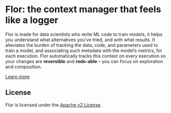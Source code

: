 Flor: the context manager that feels like a logger
=====

Flor is made for data scientists who write ML code to train models, it helps you understand what alternatives you’ve tried, and with what results. It alleviates the burden of tracking the data, code, and parameters used to train a model, and associating such metadata with the model’s metrics, for each execution. Flor automatically tracks this context on every execution so your changes are **reversible** and **redo-able** – you can focus on exploration and composition.

[Learn more](https://flor.readthedocs.io)

## License
Flor is licensed under the [Apache v2 License](https://www.apache.org/licenses/LICENSE-2.0).
